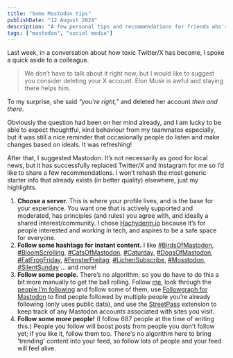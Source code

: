 ```yaml
---
title: "Some Mastodon tips"
publishDate: "12 August 2024"
description: "A few personal tips and recommendations for friends who're interested in trying out Mastodon."
tags: ["mastodon", "social media"]
---
```


Last week, in a conversation about how toxic Twitter/X has become, I spoke a quick aside to a colleague.

> We don’t have to talk about it right now, but I would like to suggest you consider deleting your X account. Elon Musk is awful and staying there helps him.

To my surprise, she said *“you’re right,”* and deleted her account *then and there*.

Obviously the question had been on her mind already, and I am lucky to be able to expect thoughtful, kind behaviour from my teammates especially, but it was still a nice reminder that occasionally people do listen and make changes based on ideals. It was refreshing!

After that, I suggested Mastodon. It’s not necessarily as good for local news, but it has successfully replaced Twitter/X and Instagram for me so I’d like to share a few recommendations. I won’t rehash the most generic starter info that already exists (in better quality) elsewhere, just my highlights.

1. **Choose a server.** This is where your profile lives, and is the base for your experience. You want one that is actively supported and moderated, has principles (and rules) you agree with, and ideally a shared interest/community. I chose [Hachyderm.io](https://www.hachyderm.io) because it’s for people interested and working in tech, and aspires to be a safe space for everyone.
2. **Follow some hashtags for instant content.** I like [#BirdsOfMastodon](https://hachyderm.io/tags/birdsofmastodon), [#BloomScrolling](https://hachyderm.io/tags/bloomscrolling), [#CatsOfMastodon](https://hachyderm.io/tags/catsofmastodon), [#Caturday](https://hachyderm.io/tags/caturday), [#DogsOfMastodon](https://hachyderm.io/tags/dogsofmastodon), [#FatFrogFriday](https://hachyderm.io/tags/fatfrogfriday), [#FensterFreitag](https://hachyderm.io/tags/fensterfreitag), [#LichenSubscribe](https://hachyderm.io/tags/lichensubscribe), [#Mosstodon](https://hachyderm.io/tags/Mosstodon), [#SilentSunday](https://hachyderm.io/tags/silentsunday) … and more!
3. **Follow some people.** There’s no algorithm, so you do have to do this a bit more manually to get the ball rolling. Follow [me](https://hachyderm.io/@kieranmcguire), look through the [people I’m following](https://hachyderm.io/@kieranmcguire/following) and follow some of them, use [Followgraph for Mastodon](https://followgraph.vercel.app/) to find people followed by multiple people you’re already following (only uses public data), and use the [StreetPass](https://streetpass.social/) extension to keep track of any Mastodon accounts associated with sites you visit.
4. **Follow some more people!** (I follow 687 people at the time of writing this.) People you follow will boost posts from people you don't follow yet; if you like it, follow them too. There's no algorithm here to bring 'trending' content into your feed, so follow lots of people and your feed will feel alive.
